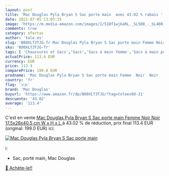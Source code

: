 ```yaml
---
layout: post
title: 'Mac Douglas Pyla Bryan S Sac porte main  avec 43.02 % rabais '
date: 2021-07-05 13:03:15
image: 'https://m.media-amazon.com/images/I/51Df1wjkaRL._SL500_._SL400_.jpg'
comments: true
category: ofertas
author: 'tole.es'
slug: 'B00XLT3TJG-fr Mac Douglas Pyla Bryan S Sac porte main Femme Noir Noir...'
sku: 'B00XLT3TJG-fr'
tags: [ 'Chaussures et Sacs','Sacs','Sacs à main femme','Sacs à main portés main femme','mac douglas', ]
actualPrice: 113.4 EUR
currency: EUR
price: 113.4
comparePrice: 199.0 EUR
prodname: 'Mac Douglas Pyla Bryan S Sac porte main Femme  Noir  Noir   17.5x26x40.5 cm  W x H x L '
country: 'fr'
flag: '🇫🇷'
brand: 'Mac Douglas'
buyurl: 'https://www.amazon.fr/dp/B00XLT3TJG/?tag=tolees0d-21'
descuento: '43.02'
average: '113.4'
---
```


C'est en vente [Mac Douglas Pyla Bryan S Sac porte main Femme  Noir  Noir   17.5x26x40.5 cm  W x H x L ](https://www.amazon.fr/dp/B00XLT3TJG/?tag=tolees0d-21)  à  43.02 % de réduction, prix final  113.4 EUR (original: 199.0 EUR) ici:

[![Mac Douglas Pyla Bryan S Sac porte main ](https://m.media-amazon.com/images/I/51Df1wjkaRL._SL500_._SL400_.jpg)](https://www.amazon.fr/dp/B00XLT3TJG/?tag=tolees0d-21)

ℹ️:

- Sac, porté main, Mac Douglas

[🛒 Achète-le!!](https://www.amazon.fr/dp/B00XLT3TJG/?tag=tolees0d-21)
